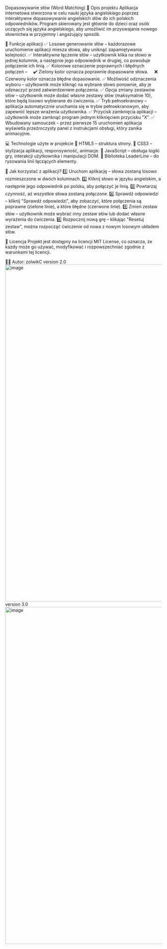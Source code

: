 Dopasowywanie słów (Word Matching)
📌 Opis projektu
Aplikacja internetowa stworzona w celu nauki języka angielskiego poprzez interaktywne dopasowywanie angielskich słów do ich polskich odpowiedników. Program skierowany jest głównie do dzieci oraz osób uczących się języka angielskiego, aby umożliwić im przyswajanie nowego słownictwa w przyjemny i angażujący sposób.

🎯 Funkcje aplikacji
✅ Losowe generowanie słów – każdorazowe uruchomienie aplikacji miesza słowa, aby uniknąć zapamiętywania kolejności.
✅ Interaktywne łączenie słów – użytkownik klika na słowo w jednej kolumnie, a następnie jego odpowiednik w drugiej, co powoduje połączenie ich linią.
✅ Kolorowe oznaczenie poprawnych i błędnych połączeń –
    ✔️ Zielony kolor oznacza poprawnie dopasowane słowa.
    ❌ Czerwony kolor oznacza błędne dopasowanie.
✅ Możliwość odznaczenia wyboru – użytkownik może kliknąć na wybrane słowo ponownie, aby je odznaczyć przed zatwierdzeniem połączenia.
✅ Opcja zmiany zestawów słów – użytkownik może dodać własne zestawy słów (maksymalnie 10), które będą losowo wybierane do ćwiczenia.
✅ Tryb pełnoekranowy – aplikacja automatycznie uruchamia się w trybie pełnoekranowym, aby zapewnić lepsze wrażenia użytkownika.
✅ Przycisk zamknięcia aplikacji – użytkownik może zamknąć program jednym kliknięciem przycisku "X".
✅ Wbudowany samouczek – przez pierwsze 15 uruchomień aplikacja wyświetla przeźroczysty panel z instrukcjami obsługi, który zanika animacyjnie.

💻 Technologie użyte w projekcie
🔹 HTML5 – struktura strony.
🔹 CSS3 – stylizacja aplikacji, responsywność, animacje.
🔹 JavaScript – obsługa logiki gry, interakcji użytkownika i manipulacji DOM.
🔹 Biblioteka LeaderLine – do rysowania linii łączących elementy.

📖 Jak korzystać z aplikacji?
1️⃣ Uruchom aplikację – słowa zostaną losowo rozmieszczone w dwóch kolumnach.
2️⃣ Kliknij słowo w języku angielskim, a następnie jego odpowiednik po polsku, aby połączyć je linią.
3️⃣ Powtarzaj czynność, aż wszystkie słowa zostaną połączone.
4️⃣ Sprawdź odpowiedzi – kliknij "Sprawdź odpowiedzi", aby zobaczyć, które połączenia są poprawne (zielone linie), a które błędne (czerwone linie).
5️⃣ Zmień zestaw słów – użytkownik może wybrać inny zestaw słów lub dodać własne wyrażenia do ćwiczenia.
6️⃣ Rozpocznij nową grę – klikając "Resetuj zestaw", można rozpocząć ćwiczenie od nowa z nowym losowym układem słów.

📜 Licencja
Projekt jest dostępny na licencji MIT License, co oznacza, że każdy może go używać, modyfikować i rozpowszechniać zgodnie z warunkami tej licencji.

👨‍💻 Autor: zolwikC
version 2.0
<img width="1920" height="1080" alt="image" src="https://github.com/user-attachments/assets/4d1b513c-34b3-437e-a799-ead095e5de9e" />
version 3.0
<img width="1920" height="1080" alt="image" src="https://github.com/user-attachments/assets/aa45f93f-81c6-4d72-86a1-661a90dd921c" />
